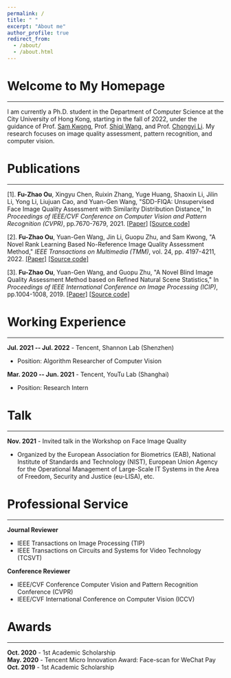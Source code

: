 ```yaml
---
permalink: /
title: " "
excerpt: "About me"
author_profile: true
redirect_from: 
  - /about/
  - /about.html
---
```



Welcome to My Homepage
======
------
I am currently a Ph.D. student in the Department of Computer Science at the City University of Hong Kong, starting in the fall of 2022, under the guidance of Prof.  [Sam Kwong](https://www.cityu.edu.hk/stfprofile/cssamk.htm), Prof. [Shiqi Wang](https://www.cs.cityu.edu.hk/~shiqwang/), and Prof. [Chongyi Li](https://li-chongyi.github.io/). My research focuses on image quality assessment, pattern recognition, and computer vision.

Publications
======
------
[1]. **Fu-Zhao Ou**, Xingyu Chen, Ruixin Zhang, Yuge Huang, Shaoxin Li, Jilin Li, Yong Li, Liujuan Cao, and Yuan-Gen Wang, "SDD-FIQA: Unsupervised Face Image Quality Assessment with Similarity Distribution Distance," In *Proceedings of IEEE/CVF Conference on Computer Vision and Pattern Recognition (CVPR)*, pp.7670-7679, 2021. [[Paper]](https://www.cityu.edu.hk/stfprofile/cssamk.htm) 
[[Source code]](https://github.com/Tencent/TFace/tree/quality}{\textcolor{red}{https://github.com/Tencent/TFace/tree/quality)  

[2]. **Fu-Zhao Ou**, Yuan-Gen Wang, Jin Li, Guopu Zhu, and Sam Kwong, "A Novel Rank Learning Based No-Reference Image Quality Assessment Method," *IEEE Transactions on Multimedia (TMM)*, vol. 24, pp. 4197-4211, 2022. [[Paper]](https://ieeexplore.ieee.org/abstract/document/9548827) 
[[Source code]](https://github.com/GZHU-Image-Lab/CLRIQA)

[3]. **Fu-Zhao Ou**, Yuan-Gen Wang, and Guopu Zhu, "A Novel Blind Image Quality Assessment Method based on Refined Natural Scene Statistics," In *Proceedings of IEEE International Conference on Image Processing (ICIP)*, pp.1004-1008, 2019. [[Paper]](https://ieeexplore.ieee.org/abstract/document/8803047) 
[[Source code]](https://github.com/GZHU-Image-Lab/NBIQA) 

Working Experience
======
------
**Jul. 2021 -- Jul. 2022** -
Tencent, Shannon Lab (Shenzhen)  <br>
- Position: Algorithm Researcher of Computer Vision

**Mar. 2020 -- Jun. 2021** -
Tencent, YouTu Lab (Shanghai)  <br>
- Position: Research Intern

Talk
======
------
**Nov. 2021** -
Invited talk in the Workshop on Face Image Quality  <br>
- Organized by the European Association for Biometrics (EAB), National Institute of Standards and Technology (NIST), European Union Agency for the Operational Management of Large-Scale IT Systems in the Area of Freedom, Security and Justice (eu-LISA), etc.

Professional Service
======
------
**Journal Reviewer**  <br>
- IEEE Transactions on Image Processing (TIP) <br>
- IEEE Transactions on Circuits and Systems for Video Technology (TCSVT)  

**Conference Reviewer**  <br>
- IEEE/CVF Conference Computer Vision and Pattern Recognition Conference (CVPR) <br>
- IEEE/CVF International Conference on Computer Vision (ICCV) 

Awards
======
------
**Oct. 2020** -
1st Academic Scholarship <br>
**May. 2020** -
Tencent Micro Innovation Award: Face-scan for WeChat Pay <br>
**Oct. 2019** -
1st Academic Scholarship


